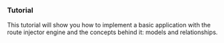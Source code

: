 ### Tutorial

This tutorial will show you how to implement a basic application with the route injector engine and the concepts behind it: models and relationships.

